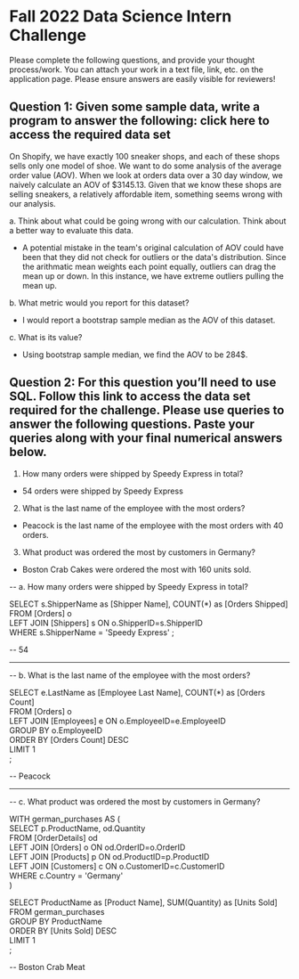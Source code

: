 # Fall 2022 Data Science Intern Challenge


Please complete the following questions, and provide your thought process/work. You can attach your work in a text file, link, etc. on the application page. Please ensure answers are easily visible for reviewers!

## Question 1: Given some sample data, write a program to answer the following: click here to access the required data set
On Shopify, we have exactly 100 sneaker shops, and each of these shops sells only one model of shoe. We want to do some analysis of the average order value (AOV). When we look at orders data over a 30 day window, we naively calculate an AOV of $3145.13. Given that we know these shops are selling sneakers, a relatively affordable item, something seems wrong with our analysis.

a. Think about what could be going wrong with our calculation. Think about a better way to evaluate this data.
- A potential mistake in the team's original calculation of AOV could have been that they did not check for outliers or the data's distribution. Since the arithmatic mean weights each point equally, outliers can drag the mean up or down. In this instance, we have extreme outliers pulling the mean up. 

b. What metric would you report for this dataset?
- I would report a bootstrap sample median as the AOV of this dataset.  

c. What is its value?
- Using bootstrap sample median, we find the AOV to be 284$.

## Question 2: For this question you’ll need to use SQL. Follow this link to access the data set required for the challenge. Please use queries to answer the following questions. Paste your queries along with your final numerical answers below.
1. How many orders were shipped by Speedy Express in total?
- 54 orders were shipped by Speedy Express
2. What is the last name of the employee with the most orders?
- Peacock is the last name of the employee with the most orders with 40 orders.
3. What product was ordered the most by customers in Germany?
- Boston Crab Cakes were ordered the most with 160 units sold.



-- a. How many orders were shipped by Speedy Express in total?

SELECT s.ShipperName as [Shipper Name], COUNT(*) as [Orders Shipped]  
FROM [Orders] o  
LEFT JOIN [Shippers] s ON o.ShipperID=s.ShipperID  
WHERE s.ShipperName = 'Speedy Express'
;

-- 54

-----------------------------------------------------------------

-- b. What is the last name of the employee with the most orders?

SELECT e.LastName as [Employee Last Name], COUNT(*) as [Orders Count]  
FROM [Orders] o  
LEFT JOIN [Employees] e ON o.EmployeeID=e.EmployeeID  
GROUP BY o.EmployeeID  
ORDER BY [Orders Count] DESC  
LIMIT 1  
;

-- Peacock

-----------------------------------------------------------------

-- c. What product was ordered the most by customers in Germany?

WITH german_purchases AS (  
    SELECT p.ProductName, od.Quantity  
    FROM [OrderDetails] od  
    LEFT JOIN [Orders] o ON od.OrderID=o.OrderID  
    LEFT JOIN [Products] p ON od.ProductID=p.ProductID  
    LEFT JOIN [Customers] c ON o.CustomerID=c.CustomerID  
    WHERE c.Country = 'Germany'  
)

SELECT ProductName as [Product Name], SUM(Quantity) as [Units Sold]  
FROM german_purchases  
GROUP BY ProductName  
ORDER BY [Units Sold] DESC  
LIMIT 1  
;

-- Boston Crab Meat
